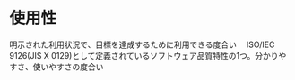 # 使用性
 明示された利用状況で、目標を達成するために利用できる度合い
　ISO/IEC 9126(JIS X 0129)として定義されているソフトウェア品質特性の1つ。分かりやすさ、使いやすさの度合い

